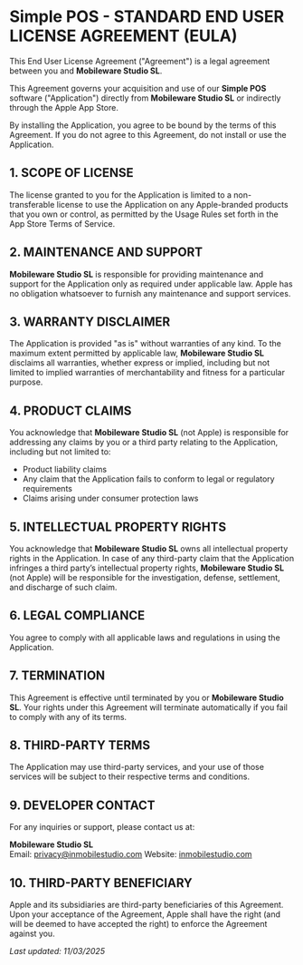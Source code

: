 # Simple POS - STANDARD END USER LICENSE AGREEMENT (EULA)

This End User License Agreement ("Agreement") is a legal agreement between you and **Mobileware Studio SL**.

This Agreement governs your acquisition and use of our **Simple POS** software ("Application") directly from **Mobileware Studio SL** or indirectly through the Apple App Store.

By installing the Application, you agree to be bound by the terms of this Agreement. If you do not agree to this Agreement, do not install or use the Application.

## 1. SCOPE OF LICENSE
The license granted to you for the Application is limited to a non-transferable license to use the Application on any Apple-branded products that you own or control, as permitted by the Usage Rules set forth in the App Store Terms of Service.

## 2. MAINTENANCE AND SUPPORT
**Mobileware Studio SL** is responsible for providing maintenance and support for the Application only as required under applicable law. Apple has no obligation whatsoever to furnish any maintenance and support services.

## 3. WARRANTY DISCLAIMER
The Application is provided "as is" without warranties of any kind. To the maximum extent permitted by applicable law, **Mobileware Studio SL** disclaims all warranties, whether express or implied, including but not limited to implied warranties of merchantability and fitness for a particular purpose.

## 4. PRODUCT CLAIMS
You acknowledge that **Mobileware Studio SL** (not Apple) is responsible for addressing any claims by you or a third party relating to the Application, including but not limited to:
- Product liability claims
- Any claim that the Application fails to conform to legal or regulatory requirements
- Claims arising under consumer protection laws

## 5. INTELLECTUAL PROPERTY RIGHTS
You acknowledge that **Mobileware Studio SL** owns all intellectual property rights in the Application. In case of any third-party claim that the Application infringes a third party’s intellectual property rights, **Mobileware Studio SL** (not Apple) will be responsible for the investigation, defense, settlement, and discharge of such claim.

## 6. LEGAL COMPLIANCE
You agree to comply with all applicable laws and regulations in using the Application.

## 7. TERMINATION
This Agreement is effective until terminated by you or **Mobileware Studio SL**. Your rights under this Agreement will terminate automatically if you fail to comply with any of its terms.

## 8. THIRD-PARTY TERMS
The Application may use third-party services, and your use of those services will be subject to their respective terms and conditions.

## 9. DEVELOPER CONTACT
For any inquiries or support, please contact us at:

**Mobileware Studio SL**  
Email: [privacy@inmobilestudio.com](mailto:privacy@inmobilestudio.com)
Website: [inmobilestudio.com](inmobilestudio.com)

## 10. THIRD-PARTY BENEFICIARY
Apple and its subsidiaries are third-party beneficiaries of this Agreement. Upon your acceptance of the Agreement, Apple shall have the right (and will be deemed to have accepted the right) to enforce the Agreement against you.

_Last updated: 11/03/2025_